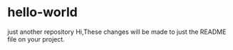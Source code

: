 # hello-world
just another repository
 Hi,These changes will be made to just the README file on your project.
